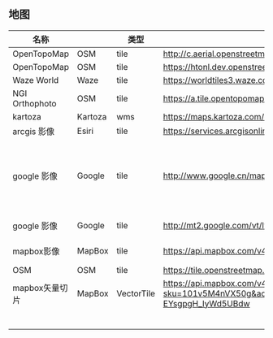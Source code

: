 ## 地图

| 名称             |         | 类型         | 地址                                       | 备注                |
| -------------- | ------- | ---------- | ---------------------------------------- | ----------------- |
| OpenTopoMap    | OSM     | tile       | http://c.aerial.openstreetmap.org.za/ngi-aerial/{z}/{x}/{y}.jpg |                   |
| OpenTopoMap    | OSM     | tile       | https://htonl.dev.openstreetmap.org/ngi-tiles/tiles/50k/{z}/{x}/{-y}.png |                   |
| Waze World     | Waze    | tile       | https://worldtiles3.waze.com/tiles/{z}/{x}/{y}.png |                   |
| NGI Orthophoto | OSM     | tile       | https://a.tile.opentopomap.org/{z}/{x}/{y}.png |                   |
| kartoza        | Kartoza | wms        | https://maps.kartoza.com/web/?map=/web/CathkinConservancy/CathkinConservancy.qgz | demo              |
| arcgis 影像      | Esiri   | tile       | https://services.arcgisonline.com/arcgis/rest/services/World_Imagery/MapServer/tile/{z}/{y}/{x} |                   |
| google 影像      | Google  | tile       | http://www.google.cn/maps/vt?lyrs=s@820&gl=cn&x={x}&y={y}&z={z} | gl=cn是国内的服务，会存在偏移 |
| google 影像      | Google  | tile       | http://mt2.google.com/vt/lyrs=s&hl=en&g0=hk&x={x}&y={y}&z={z} | 无偏移wgs84          |
| mapbox影像       | MapBox  | tile       | https://api.mapbox.com/v4/mapbox.satellite/{z}/{x}/{y}@2x.jpg90?access_token= | 需要token           |
| OSM            | OSM     | tile       | https://tile.openstreetmap.org/{z}/{x}/{y}.png |                   |
| mapbox矢量切片     | MapBox  | VectorTile | https://api.mapbox.com/v4/mapbox.mapbox-streets-v8,mapbox.mapbox-terrain-v2/9/416/221.vector.pbf?sku=101v5M4nVX50g&access_token=pk.eyJ1IjoiZ2VhcmluZyIsImEiOiJja3ljdG8yOXgwMG8zMm9zaHozM2R2NHY4In0.PQLV-EYsgpgH_IyWd5UBdw | 需要token           |
|                |         |            |                                          |                   |
|                |         |            |                                          |                   |
|                |         |            |                                          |                   |
|                |         |            |                                          |                   |
|                |         |            |                                          |                   |
|                |         |            |                                          |                   |

